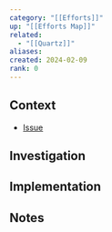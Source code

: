 ```yaml
---
category: "[[Efforts]]"
up: "[[Efforts Map]]"
related:
  - "[[Quartz]]"
aliases: 
created: 2024-02-09
rank: 0
---
```

## Context
- [Issue](https://github.com/jackyzha0/quartz/issues/832)
## Investigation
## Implementation
## Notes
